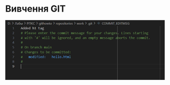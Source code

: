 # Вивчення GIT

![image alt](https://github.com/VladislavKostyuk-1/RPKS-lb1/blob/fd70b586353fce28ee24d81da7c282388656b597/Screenshots/7.1_2.jpg)
